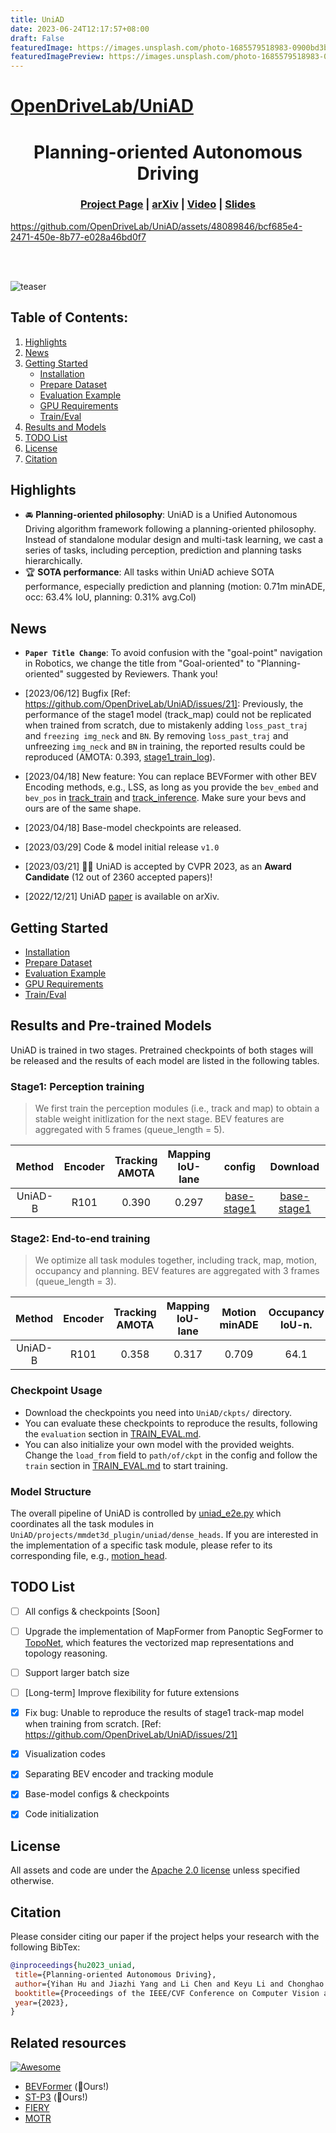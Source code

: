 ```yaml
---
title: UniAD
date: 2023-06-24T12:17:57+08:00
draft: False
featuredImage: https://images.unsplash.com/photo-1685579518983-0900bd3b3244?ixid=M3w0NjAwMjJ8MHwxfHJhbmRvbXx8fHx8fHx8fDE2ODc1ODAyMzJ8&ixlib=rb-4.0.3
featuredImagePreview: https://images.unsplash.com/photo-1685579518983-0900bd3b3244?ixid=M3w0NjAwMjJ8MHwxfHJhbmRvbXx8fHx8fHx8fDE2ODc1ODAyMzJ8&ixlib=rb-4.0.3
---
```


# [OpenDriveLab/UniAD](https://github.com/OpenDriveLab/UniAD)

<div align="center">   
  
# Planning-oriented Autonomous Driving
</div>

<!-- <p align="center">
 <a href="https://opendrivelab.github.io/UniAD/">
    <img alt="Project Page" src="https://img.shields.io/badge/Project%20Page-Open-yellowgreen.svg" target="_blank" />
  </a>
  <a href="https://github.com/OpenDriveLab/UniAD/blob/master/LICENSE">
    <img alt="License: Apache2.0" src="https://img.shields.io/badge/license-Apache%202.0-blue.svg" target="_blank" />
  </a>
  <a href="https://github.com/OpenDriveLab/UniAD/issues?q=is%3Aissue+is%3Aopen+label%3A%22good+first+issue%22">
    <img alt="Good first issue" src="https://img.shields.io/github/issues/OpenDriveLab/UniAD/good%20first%20issue" target="_blank" />
  </a>
</p> -->

<h3 align="center">
  <a href="https://opendrivelab.github.io/UniAD/">Project Page</a> |
  <a href="https://arxiv.org/abs/2212.10156">arXiv</a> |
  <a href="https://www.youtube.com/watch?v=cyrxJJ_nnaQ">Video</a> |
  <a href="https://opendrivelab.com/e2ead/UniAD_plenary_talk_slides.pdf">Slides</a>
</h3>





https://github.com/OpenDriveLab/UniAD/assets/48089846/bcf685e4-2471-450e-8b77-e028a46bd0f7






<br><br>

![teaser](sources/pipeline.png)

## Table of Contents:
1. [Highlights](#high)
2. [News](#news)
3. [Getting Started](#start)
   - [Installation](docs/INSTALL.md)
   - [Prepare Dataset](docs/DATA_PREP.md)
   - [Evaluation Example](docs/TRAIN_EVAL.md#example)
   - [GPU Requirements](docs/TRAIN_EVAL.md#gpu)
   - [Train/Eval](docs/TRAIN_EVAL.md)
4. [Results and Models](#models)
5. [TODO List](#todos)
6. [License](#license)
7. [Citation](#citation)

## Highlights <a name="high"></a>

- :oncoming_automobile: **Planning-oriented philosophy**: UniAD is a Unified Autonomous Driving algorithm framework following a planning-oriented philosophy. Instead of standalone modular design and multi-task learning, we cast a series of tasks, including perception, prediction and planning tasks hierarchically.
- :trophy: **SOTA performance**: All tasks within UniAD achieve SOTA performance, especially prediction and planning (motion: 0.71m minADE, occ: 63.4% IoU, planning: 0.31% avg.Col)

## News <a name="news"></a>

- **`Paper Title Change`**: To avoid confusion with the "goal-point" navigation in Robotics, we change the title from "Goal-oriented" to "Planning-oriented" suggested by Reviewers. Thank you!

- [2023/06/12] Bugfix [Ref: https://github.com/OpenDriveLab/UniAD/issues/21]: Previously, the performance of the stage1 model (track_map) could not be replicated when trained from scratch, due to mistakenly adding `loss_past_traj` and `freezing img_neck` and `BN`. By removing `loss_past_traj` and unfreezing `img_neck` and `BN` in training, the reported results could be reproduced (AMOTA: 0.393, [stage1_train_log](https://github.com/OpenDriveLab/UniAD/releases/download/v1.0/uniad_reproduce_stage1_gpu16_train.log)).

- [2023/04/18] New feature: You can replace BEVFormer with other BEV Encoding methods, e.g., LSS, as long as you provide the `bev_embed` and `bev_pos` in [track_train](https://github.com/OpenDriveLab/UniAD/blob/cb4e3dc336ac9f94897ef3c7d85edba85a507726/projects/mmdet3d_plugin/uniad/detectors/uniad_track.py#L394) and [track_inference](https://github.com/OpenDriveLab/UniAD/blob/cb4e3dc336ac9f94897ef3c7d85edba85a507726/projects/mmdet3d_plugin/uniad/detectors/uniad_track.py#L661). Make sure your bevs and ours are of the same shape.
- [2023/04/18] Base-model checkpoints are released.


- [2023/03/29] Code & model initial release `v1.0`
- [2023/03/21] :rocket::rocket: UniAD is accepted by CVPR 2023, as an **Award Candidate** (12 out of 2360 accepted papers)!
- [2022/12/21] UniAD [paper](https://arxiv.org/abs/2212.10156) is available on arXiv.



## Getting Started <a name="start"></a>
- [Installation](docs/INSTALL.md)
- [Prepare Dataset](docs/DATA_PREP.md)
- [Evaluation Example](docs/TRAIN_EVAL.md#example)
- [GPU Requirements](docs/TRAIN_EVAL.md#gpu)
- [Train/Eval](docs/TRAIN_EVAL.md)

## Results and Pre-trained Models <a name="models"></a>
UniAD is trained in two stages. Pretrained checkpoints of both stages will be released and the results of each model are listed in the following tables.

### Stage1: Perception training
> We first train the perception modules (i.e., track and map) to obtain a stable weight initlization for the next stage. BEV features are aggregated with 5 frames (queue_length = 5).

| Method | Encoder | Tracking<br>AMOTA | Mapping<br>IoU-lane | config | Download |
| :---: | :---: | :---: | :---: | :---:|:---:| 
| UniAD-B | R101 | 0.390 | 0.297 |  [base-stage1](projects/configs/stage1_track_map/base_track_map.py) | [base-stage1](https://github.com/OpenDriveLab/UniAD/releases/download/v1.0/uniad_base_track_map.pth) |



### Stage2: End-to-end training
> We optimize all task modules together, including track, map, motion, occupancy and planning. BEV features are aggregated with 3 frames (queue_length = 3).

<!-- 
Pre-trained models and results under main metrics are provided below. We refer you to the [paper](https://arxiv.org/abs/2212.10156) for more details. -->

| Method | Encoder | Tracking<br>AMOTA | Mapping<br>IoU-lane | Motion<br>minADE |Occupancy<br>IoU-n. | Planning<br>avg.Col. | config | Download |
| :---: | :---: | :---: | :---: | :---:|:---:| :---: | :---: | :---: |
| UniAD-B | R101 | 0.358 | 0.317 | 0.709 | 64.1 | 0.25 |  [base-stage2](projects/configs/stage2_e2e/base_e2e.py) | [base-stage2](https://github.com/OpenDriveLab/UniAD/releases/download/v1.0/uniad_base_e2e.pth) |

### Checkpoint Usage
* Download the checkpoints you need into `UniAD/ckpts/` directory.
* You can evaluate these checkpoints to reproduce the results, following the `evaluation` section in [TRAIN_EVAL.md](docs/TRAIN_EVAL.md).
* You can also initialize your own model with the provided weights. Change the `load_from` field to `path/of/ckpt` in the config and follow the `train` section in [TRAIN_EVAL.md](docs/TRAIN_EVAL.md) to start training.


### Model Structure
The overall pipeline of UniAD is controlled by [uniad_e2e.py](projects/mmdet3d_plugin/uniad/detectors/uniad_e2e.py) which coordinates all the task modules in `UniAD/projects/mmdet3d_plugin/uniad/dense_heads`. If you are interested in the implementation of a specific task module, please refer to its corresponding file, e.g., [motion_head](projects/mmdet3d_plugin/uniad/dense_heads/motion_head.py).

## TODO List <a name="todos"></a>
- [ ] All configs & checkpoints [Soon]
- [ ] Upgrade the implementation of MapFormer from Panoptic SegFormer to [TopoNet](https://github.com/OpenDriveLab/TopoNet), which features the vectorized map representations and topology reasoning.
- [ ] Support larger batch size
- [ ] [Long-term] Improve flexibility for future extensions
- [x] Fix bug: Unable to reproduce the results of stage1 track-map model when training from scratch. [Ref: https://github.com/OpenDriveLab/UniAD/issues/21]
- [x] Visualization codes 
- [x] Separating BEV encoder and tracking module
- [x] Base-model configs & checkpoints
- [x] Code initialization


## License <a name="license"></a>

All assets and code are under the [Apache 2.0 license](./LICENSE) unless specified otherwise.

## Citation <a name="citation"></a>

Please consider citing our paper if the project helps your research with the following BibTex:

```bibtex
@inproceedings{hu2023_uniad,
 title={Planning-oriented Autonomous Driving}, 
 author={Yihan Hu and Jiazhi Yang and Li Chen and Keyu Li and Chonghao Sima and Xizhou Zhu and Siqi Chai and Senyao Du and Tianwei Lin and Wenhai Wang and Lewei Lu and Xiaosong Jia and Qiang Liu and Jifeng Dai and Yu Qiao and Hongyang Li},
 booktitle={Proceedings of the IEEE/CVF Conference on Computer Vision and Pattern Recognition},
 year={2023},
}
```
## Related resources

[![Awesome](https://awesome.re/badge.svg)](https://awesome.re)
- [BEVFormer](https://github.com/fundamentalvision/BEVFormer) (:rocket:Ours!)
- [ST-P3](https://github.com/OpenPerceptionX/ST-P3) (:rocket:Ours!)
- [FIERY](https://github.com/wayveai/fiery)
- [MOTR](https://github.com/megvii-research/MOTR)
